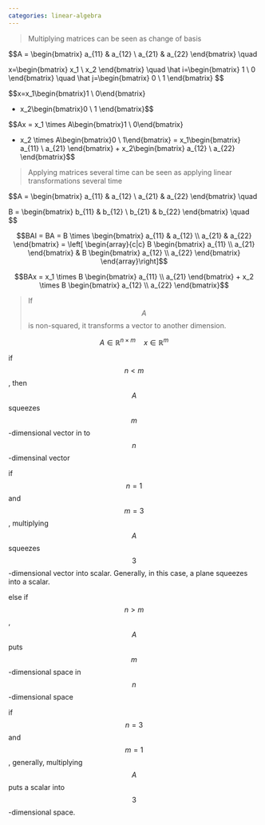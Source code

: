 ```yaml
---
categories: linear-algebra
---
```


> Multiplying matrices can be seen as change of basis 

$$A = \begin{bmatrix}
a_{11} & a_{12} \\
a_{21} & a_{22}
\end{bmatrix} \quad 

x=\begin{bmatrix}
x_1 \\
x_2
\end{bmatrix}
\quad
\hat i=\begin{bmatrix} 1 \\ 0 \end{bmatrix}
\quad
\hat j=\begin{bmatrix} 0 \\ 1 \end{bmatrix}
$$

$$x=x_1\begin{bmatrix}1 \\ 0\end{bmatrix}
+ x_2\begin{bmatrix}0 \\ 1 \end{bmatrix}$$

$$Ax = x_1 \times A\begin{bmatrix}1 \\ 0\end{bmatrix} 
+ x_2 \times A\begin{bmatrix}0 \\ 1\end{bmatrix}
= 
x_1\begin{bmatrix}
a_{11} \\
a_{21}
\end{bmatrix} + x_2\begin{bmatrix}
a_{12} \\
a_{22}
\end{bmatrix}$$

> Applying matrices several time can be seen as applying linear transformations several time

$$A = \begin{bmatrix}
a_{11} & a_{12} \\
a_{21} & a_{22}
\end{bmatrix} \quad 

B = \begin{bmatrix}
b_{11} & b_{12} \\
b_{21} & b_{22}
\end{bmatrix} \quad $$
   

$$BAI = BA = B \times 
\begin{bmatrix}
a_{11} & a_{12} \\
a_{21} & a_{22}
\end{bmatrix}
 = \left[ \begin{array}{c|c}
   B \begin{bmatrix} a_{11} \\ a_{21} \end{bmatrix} & 
   B \begin{bmatrix} a_{12} \\ a_{22} \end{bmatrix}
\end{array}\right]$$
        
$$BAx = x_1 \times B \begin{bmatrix} a_{11} \\ a_{21} \end{bmatrix} + x_2 \times B \begin{bmatrix} a_{12} \\ a_{22} \end{bmatrix}$$

> If $$A$$ is non-squared, it transforms a vector to another dimension.

$$ A \in \mathbb{R}^{n\times m} \quad x \in \mathbb{R}^m $$

if $$ n < m $$, then $$A$$ squeezes $$m$$-dimensional vector in to $$n$$-dimensinal vector

if $$ n = 1 $$ and $$ m = 3 $$, multiplying $$A$$ squeezes $$3$$-dimensional vector into scalar. Generally, in this case, a plane squeezes into a scalar.

else if $$ n > m $$, $$A$$ puts $$m$$-dimensional space in $$n$$-dimensional space

if $$ n = 3 $$ and $$ m = 1 $$, generally, multiplying $$A$$ puts a scalar into $$3$$-dimensional space.